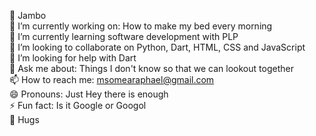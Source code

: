 👋 Jambo <br/>
🔭 I’m currently working on: How to make my bed every morning <br/>
🌱 I’m currently learning software development with PLP<br/>
👯 I’m looking to collaborate on Python, Dart, HTML, CSS and JavaScript <br/> 
🤔 I’m looking for help with Dart<br/>
💬 Ask me about: Things I don't know so that we can lookout together <br/>
📫 How to reach me: msomearaphael@gmail.com<br/>
😄 Pronouns: Just Hey there is enough <br/>
⚡ Fun fact: Is it Google or Googol<br/>
🤗 Hugs <br/>

